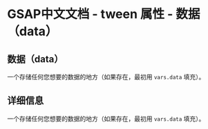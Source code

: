 # GSAP中文文档 - tween 属性 - 数据（data）

## 数据（data）

一个存储任何您想要的数据的地方（如果存在，最初用 `vars.data` 填充）。

## 详细信息

一个存储任何您想要的数据的地方（如果存在，最初用 `vars.data` 填充）。
